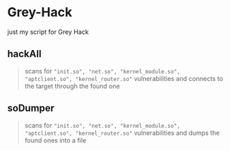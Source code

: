 # Grey-Hack
just my script for Grey Hack

## hackAll
> scans for `"init.so", "net.so", "kernel_module.so", "aptclient.so", "kernel_router.so"` vulnerabilities and connects to the target through the found one

## soDumper
> scans for `"init.so", "net.so", "kernel_module.so", "aptclient.so", "kernel_router.so"` vulnerabilities and dumps the found ones into a file
